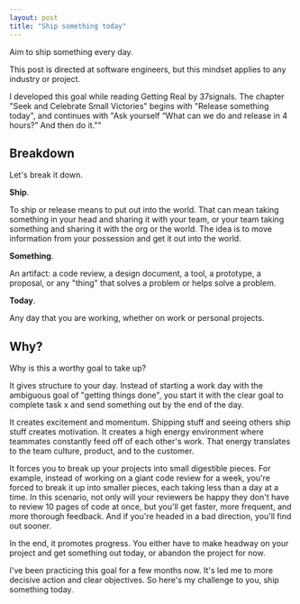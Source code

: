 ```yaml
---
layout: post
title: "Ship something today"
---
```

Aim to ship something every day.

This post is directed at software engineers, but this mindset applies to any industry or project.

I developed this goal while reading Getting Real by 37signals. The chapter "Seek and Celebrate Small Victories" begins
with "Release something today", and continues with "Ask yourself “What can we do and release in 4 hours?” And then do it.""

## Breakdown

Let's break it down.

**Ship**. 

To ship or release means to put out into the world. That can mean taking something in your head and 
sharing it with your team, or your team taking something and sharing it with the org or the world. The idea is to move
information from your possession and get it out into the world.

**Something**. 

An artifact: a code review, a design document, a tool, a prototype, a proposal, or any "thing" that solves a problem or 
helps solve a problem.

**Today**. 

Any day that you are working, whether on work or personal projects.

## Why?

Why is this a worthy goal to take up?

It gives structure to your day. Instead of starting a work day with the ambiguous goal of "getting things done", you
start it with the clear goal to complete task x and send something out by the end of the day.

It creates excitement and momentum. Shipping stuff and seeing others ship stuff creates motivation. It creates a high energy
environment where teammates constantly feed off of each other's work. That energy translates to the team culture, product, 
and to the customer.  

It forces you to break up your projects into small digestible pieces. For example, instead of working on a giant code 
review for a week, you're forced to break it up into smaller pieces, each taking less than a day at a time. In this scenario,
not only will your reviewers be happy they don't have to review 10 pages of code at once, but you'll get faster, more frequent, 
and more thorough feedback. And if you're headed in a bad direction, you'll find out sooner.

In the end, it promotes progress. You either have to make headway on your project and get something out today, or abandon
the project for now.

I've been practicing this goal for a few months now. It's led me to more decisive action and clear objectives. 
So here's my challenge to you, ship something today.
